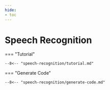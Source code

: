 ```yaml
---
hide:
- toc
---
```

# Speech Recognition

=== "Tutorial"

    --8<-- "speech-recognition/tutorial.md"

=== "Generate Code"

    --8<-- "speech-recognition/generate-code.md"